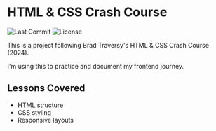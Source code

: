 # HTML & CSS Crash Course

![Last Commit](https://img.shields.io/github/last-commit/mjaaaa24/git-htmlcss-course)
![License](https://img.shields.io/github/license/mjaaaa24/git-htmlcss-course)

This is a project following Brad Traversy's HTML & CSS Crash Course (2024).  

I'm using this to practice and document my frontend journey.

## Lessons Covered
- HTML structure
- CSS styling
- Responsive layouts
